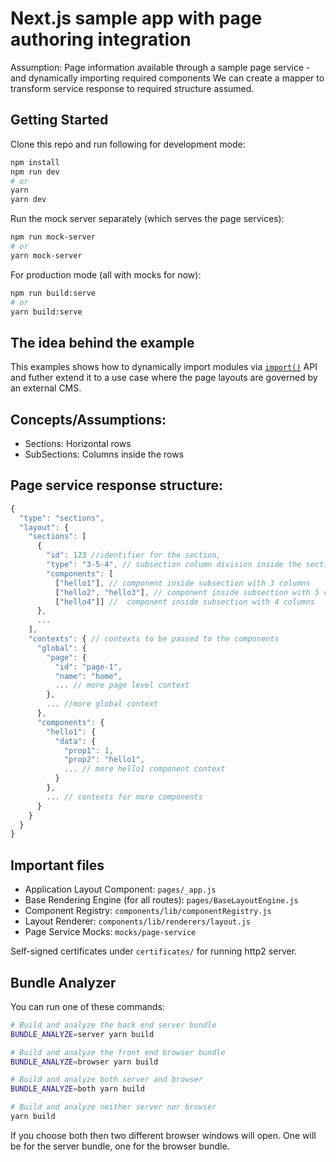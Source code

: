 # Next.js sample app with page authoring integration

Assumption: Page information available through a sample page service - and dynamically importing required components
We can create a mapper to transform service response to required structure assumed.

## Getting Started

Clone this repo and run following for development mode:

```bash
npm install
npm run dev
# or
yarn
yarn dev
```

Run the mock server separately (which serves the page services):

```bash
npm run mock-server
# or
yarn mock-server
```

For production mode (all with mocks for now):

```bash
npm run build:serve
# or
yarn build:serve
```

## The idea behind the example

This examples shows how to dynamically import modules via [`import()`](https://github.com/tc39/proposal-dynamic-import) API and futher extend it to a use case where the page layouts are governed by an external CMS.

## Concepts/Assumptions:

- Sections: Horizontal rows
- SubSections: Columns inside the rows

## Page service response structure:

```javascript
{
  "type": "sections",
  "layout": {
    "sections": [
      {
        "id": 123 //identifier for the section,
        "type": "3-5-4", // subsection column division inside the section [details above] assuming a 12-column for section
        "components": [
          ["hello1"], // component inside subsection with 3 columns
          ["hello2", "hello3"], // component inside subsection with 5 columns. These components will be stacked vertically.
          ["hello4"]] //  component inside subsection with 4 columns
      },
      ...
    ],
    "contexts": { // contexts to be passed to the components
      "global": {
        "page": {
          "id": "page-1",
          "name": "home",
          ... // more page level context
        },
        ... //more global context
      },
      "components": {
        "hello1": {
          "data": {
            "prop1": 1,
            "prop2": "hello1",
            ... // more hello1 component context
          }
        },
        ... // contexts for more components
      }
    }
  }
}
```

## Important files

- Application Layout Component: `pages/_app.js`
- Base Rendering Engine (for all routes): `pages/BaseLayoutEngine.js`
- Component Registry: `components/lib/componentRegistry.js`
- Layout Renderer: `components/lib/renderers/layout.js`
- Page Service Mocks: `mocks/page-service`

Self-signed certificates under `certificates/` for running http2 server.

## Bundle Analyzer

You can run one of these commands:

```bash
# Build and analyze the back end server bundle
BUNDLE_ANALYZE=server yarn build

# Build and analyze the front end browser bundle
BUNDLE_ANALYZE=browser yarn build

# Build and analyze both server and browser
BUNDLE_ANALYZE=both yarn build

# Build and analyze neither server nor browser
yarn build
```

If you choose both then two different browser windows will open. One will be for the server bundle, one for the browser bundle.
